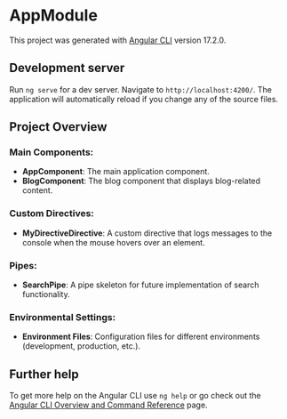 # AppModule

This project was generated with [Angular CLI](https://github.com/angular/angular-cli) version 17.2.0.

## Development server

Run `ng serve` for a dev server. Navigate to `http://localhost:4200/`. The application will automatically reload if you change any of the source files.

## Project Overview

### Main Components:
- **AppComponent**: The main application component.
- **BlogComponent**: The blog component that displays blog-related content.

### Custom Directives:
- **MyDirectiveDirective**: A custom directive that logs messages to the console when the mouse hovers over an element.

### Pipes:
- **SearchPipe**: A pipe skeleton for future implementation of search functionality.

### Environmental Settings:
- **Environment Files**: Configuration files for different environments (development, production, etc.).

## Further help

To get more help on the Angular CLI use `ng help` or go check out the [Angular CLI Overview and Command Reference](https://angular.io/cli) page.